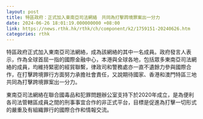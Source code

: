 ```yaml
---
layout: post
title: 特區政府：正式加入東南亞司法網絡　共同為打擊跨境罪案出一分力
date: 2024-06-26 18:01:19.000000000 +08:00
link: https://news.rthk.hk/rthk/ch/component/k2/1759151-20240626.htm
categories: rthk
---
```


特區政府正式加入東南亞司法網絡，成為該網絡的其中一名成員。政府發言人表示，作為全球首屈一指的國際金融中心，本港與全球各地，包括眾多東南亞司法網絡的成員，均維持緊密的經貿聯繫，律政司和警務處亦一直不遺餘力參與國際合作，在打擊跨境罪行方面努力承擔社會責任，又說期待國家、香港和澳門特區三地共同為打擊跨境罪案出一分力。

東南亞司法網絡在聯合國毒品和犯罪問題辦公室支持下於2020年成立，是為便利各司法管轄區成員之間的刑事事宜合作的非正式平台，目標是促進為打擊一切形式的嚴重及有組織罪行的國際合作和情報交流。
